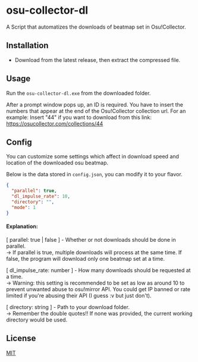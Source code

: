 # osu-collector-dl

A Script that automatizes the downloads of beatmap set in Osu!Collector.

## Installation

- Download from the latest release, then extract the compressed file.

## Usage

Run the `osu-collector-dl.exe` from the downloaded folder.

After a prompt window pops up, an ID is required. You have to insert the numbers that appear at the end of the Osu!Collector collection url.
For an example: Insert "44" if you want to download from this link: https://osucollector.com/collections/44

## Config

You can customize some settings which affect in download speed and location of the downloaded osu beatmap.

Below is the data stored in `config.json`, you can modify it to your flavor.

```json
{
  "parallel": true,
  "dl_impulse_rate": 10,
  "directory": "",
  "mode": 1
}
```

#### Explanation:

[ parallel: true | false ] - Whether or not downloads should be done in parallel. \
-> If parallel is true, multiple downloads will process at the same time. If false, the program will download only one beatmap set at a time.

[ dl_impulse_rate: number ] - How many downloads should be requested at a time. \
-> Warning: this setting is recommended to be set as low as around 10 to prevent unwanted abuse to osu!mirror API. You could get IP banned or rate limited if you're abusing their API (I guess :v but just don't).

[ directory: string ] - Path to your download folder. \
-> Remember the double quotes!! If none was provided, the current working directory would be used.

## License

[MIT](https://choosealicense.com/licenses/mit/)
